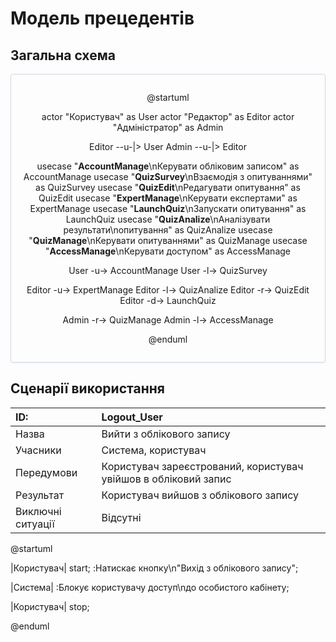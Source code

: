 # Модель прецедентів

## Загальна схема

<center style="
    border-radius:4px;
    border: 1px solid #cfd7e6;
    box-shadow: 0 1px 3px 0 rgba(89,105,129,.05), 0 1px 1px 0 rgba(0,0,0,.025);
    padding: 1em;"
>

@startuml

actor "Користувач" as User
  actor "Редактор" as Editor
  actor "Адміністратор" as Admin
  
  Editor --u-|> User
  Admin --u-|> Editor
  
  usecase "<b>AccountManage</b>\nКерувати обліковим записом" as AccountManage
  usecase "<b>QuizSurvey</b>\nВзаємодія з опитуваннями" as QuizSurvey
  usecase "<b>QuizEdit</b>\nРедагувати опитування" as QuizEdit
  usecase "<b>ExpertManage</b>\nКерувати експертами" as ExpertManage
  usecase "<b>LaunchQuiz</b>\nЗапускати опитування" as LaunchQuiz
  usecase "<b>QuizAnalize</b>\nАналізувати результати\nопитування" as QuizAnalize
  usecase "<b>QuizManage</b>\nКерувати опитуваннями" as QuizManage
  usecase "<b>AccessManage</b>\nКерувати доступом" as AccessManage
 
  User -u-> AccountManage
  User -l-> QuizSurvey
  
  Editor -u-> ExpertManage
  Editor -l-> QuizAnalize
  Editor -r-> QuizEdit
  Editor -d-> LaunchQuiz
  
  Admin -r-> QuizManage
  Admin -l-> AccessManage

@enduml
</center>

## Сценарії використання

| ID: | **Logout_User**                                                                                                            |
|:----|:---------------------------------------------------------------------------------------------------------------------------|
| Назва | Вийти з облікового запису                                                                                                  |
| Учасники | Система, користувач                                                                                                        |
| Передумови | Користувач зареєстрований, користувач увійшов в обліковий запис                                                            |
| Результат | Користувач вийшов з облікового запису                                                                                      |
| Виключні ситуації | Відсутні                                                                                                                   |

@startuml

|Користувач|
start;
:Натискає кнопку\n"Вихід з облікового запису";

|Система|
:Блокує користувачу доступ\nдо особистого кабінету;

|Користувач|
stop;

@enduml

